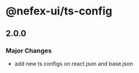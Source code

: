 # @nefex-ui/ts-config

## 2.0.0

### Major Changes

- add new ts configs on react.json and base.json
